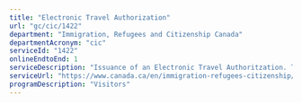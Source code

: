 ```yaml
---
title: "Electronic Travel Authorization"
url: "gc/cic/1422"
department: "Immigration, Refugees and Citizenship Canada"
departmentAcronym: "cic"
serviceId: "1422"
onlineEndtoEnd: 1
serviceDescription: "Issuance of an Electronic Travel Authoritzation. This authorization is an entry requirement for visa-exempt, non-US citizen foreign nationals travelling to or transiting through Canada by air, and is electronically linked to a client's passport."
serviceUrl: "https://www.canada.ca/en/immigration-refugees-citizenship/services/visit-canada/eta.html"
programDescription: "Visitors"
---
```

